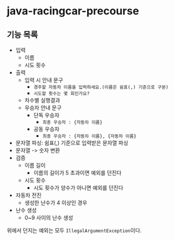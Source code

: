 # java-racingcar-precourse
## 기능 목록
- 입력
  - 이름
  - 시도 횟수
- 출력
  - 입력 시 안내 문구
    - `경주할 자동차 이름을 입력하세요.(이름은 쉼표(,) 기준으로 구분)`
    - `시도할 횟수는 몇 회인가요?`
  - 차수별 실행결과
  - 우승자 안내 문구
    - 단독 우승자
      - `최종 우승자 : {자동차 이름}`
    - 공동 우승자
      - `최종 우승자 : {자동차 이름}, {자동차 이름}`
- 문자열 파싱: 쉼표(,) 기준으로 입력받은 문자열 파싱 
- 문자열 -> 숫자 변환
- 검증
  - 이름 길이
    - 이름의 길이가 5 초과이면 예외를 던진다
  - 시도 횟수
    - 시도 횟수가 양수가 아니면 예외를 던진다
- 자동차 전진
  - 생성한 난수가 4 이상인 경우
- 난수 생성
  - 0~9 사이의 난수 생성

위에서 던지는 예외는 모두 `IllegalArgumentException`이다.